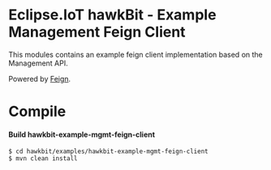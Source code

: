 # Eclipse.IoT hawkBit - Example Management Feign Client 

This modules contains an example feign client implementation based on the Management API. 

Powered by [Feign](https://github.com/Netflix/feign).

# Compile

#### Build hawkbit-example-mgmt-feign-client

```
$ cd hawkbit/examples/hawkbit-example-mgmt-feign-client
$ mvn clean install
```

